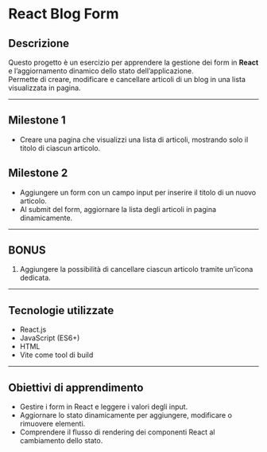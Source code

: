 # React Blog Form

## Descrizione
Questo progetto è un esercizio per apprendere la gestione dei form in **React** e l’aggiornamento dinamico dello stato dell’applicazione.  
Permette di creare, modificare e cancellare articoli di un blog in una lista visualizzata in pagina.

---

## Milestone 1
- Creare una pagina che visualizzi una lista di articoli, mostrando solo il titolo di ciascun articolo.

## Milestone 2
- Aggiungere un form con un campo input per inserire il titolo di un nuovo articolo.
- Al submit del form, aggiornare la lista degli articoli in pagina dinamicamente.

---

## BONUS
1. Aggiungere la possibilità di cancellare ciascun articolo tramite un’icona dedicata.

---

## Tecnologie utilizzate
- React.js
- JavaScript (ES6+)
- HTML
- Vite come tool di build

---

## Obiettivi di apprendimento
- Gestire i form in React e leggere i valori degli input.
- Aggiornare lo stato dinamicamente per aggiungere, modificare o rimuovere elementi.
- Comprendere il flusso di rendering dei componenti React al cambiamento dello stato.
